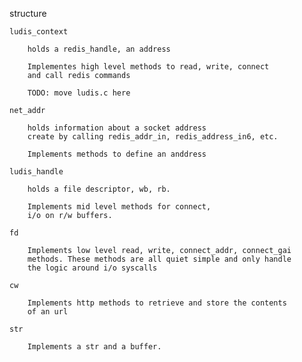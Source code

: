 structure

    ludis_context

        holds a redis_handle, an address

        Implementes high level methods to read, write, connect 
        and call redis commands

        TODO: move ludis.c here 

    net_addr

        holds information about a socket address
        create by calling redis_addr_in, redis_address_in6, etc.

        Implements methods to define an anddress

    ludis_handle

        holds a file descriptor, wb, rb.

        Implements mid level methods for connect, 
        i/o on r/w buffers.

    fd

        Implements low level read, write, connect_addr, connect_gai
        methods. These methods are all quiet simple and only handle
        the logic around i/o syscalls

    cw

        Implements http methods to retrieve and store the contents
        of an url

    str
        
        Implements a str and a buffer.
